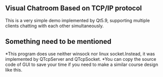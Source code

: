 ## Visual Chatroom Based on TCP/IP protocol 
This is a very simple demo implemented by Qt5.9, supporting multiple clients chatting with each other simultaneously.  
## Something need to be mentioned
*This program does use neither winsock nor linux socket.Instead, it was implemented by QTcpServer and QTcpSocket.
*You can copy the source code of GUI to save your time if you need to make a similar course design like this.
